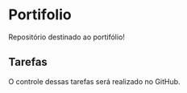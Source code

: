 # Portifolio

 Repositório destinado ao portifólio!

 ## Tarefas

 O controle dessas tarefas será realizado no GitHub.
